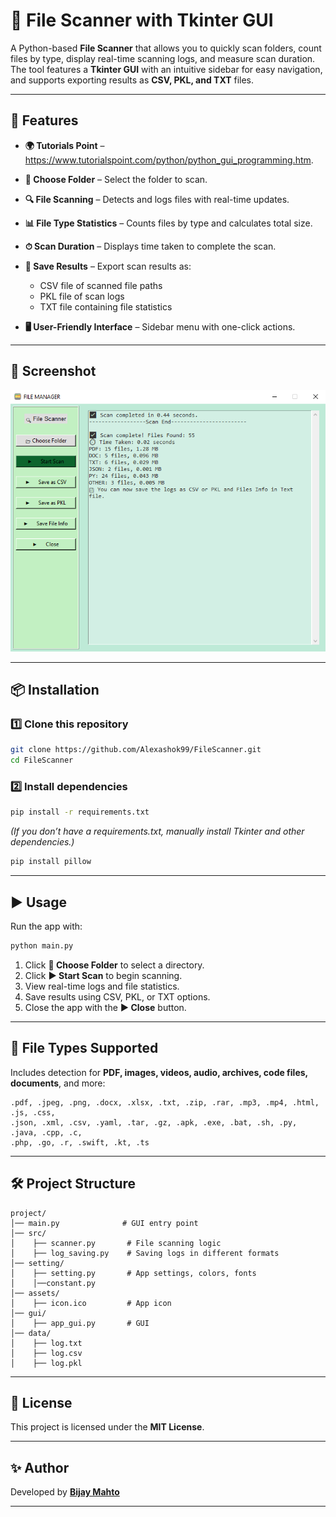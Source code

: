
# 📂 File Scanner with Tkinter GUI

A Python-based **File Scanner** that allows you to quickly scan folders, count files by type, display real-time scanning logs, and measure scan duration. The tool features a **Tkinter GUI** with an intuitive sidebar for easy navigation, and supports exporting results as **CSV, PKL, and TXT** files.

---

## 🚀 Features
* **🌍 Tutorials Point** – https://www.tutorialspoint.com/python/python_gui_programming.htm.
* **📂 Choose Folder** – Select the folder to scan.
* **🔍 File Scanning** – Detects and logs files with real-time updates.
* **📊 File Type Statistics** – Counts files by type and calculates total size.
* **⏱ Scan Duration** – Displays time taken to complete the scan.
* **💾 Save Results** – Export scan results as:

  * CSV file of scanned file paths
  * PKL file of scan logs
  * TXT file containing file statistics
* **🖥 User-Friendly Interface** – Sidebar menu with one-click actions.

---

## 📸 Screenshot

![App Screenshot](Screenshot.png)


---

## 📦 Installation

### 1️⃣ Clone this repository

```bash
git clone https://github.com/Alexashok99/FileScanner.git
cd FileScanner
```

### 2️⃣ Install dependencies

```bash
pip install -r requirements.txt
```

*(If you don’t have a requirements.txt, manually install Tkinter and other dependencies.)*

```bash
pip install pillow
```

---

## ▶️ Usage

Run the app with:

```bash
python main.py
```

1. Click **📂 Choose Folder** to select a directory.
2. Click **▶️ Start Scan** to begin scanning.
3. View real-time logs and file statistics.
4. Save results using CSV, PKL, or TXT options.
5. Close the app with the **▶️ Close** button.

---

## 📂 File Types Supported

Includes detection for **PDF, images, videos, audio, archives, code files, documents**, and more:

```
.pdf, .jpeg, .png, .docx, .xlsx, .txt, .zip, .rar, .mp3, .mp4, .html, .js, .css,
.json, .xml, .csv, .yaml, .tar, .gz, .apk, .exe, .bat, .sh, .py, .java, .cpp, .c,
.php, .go, .r, .swift, .kt, .ts
```

---

## 🛠 Project Structure

```
project/
│── main.py              # GUI entry point
│── src/
│    ├── scanner.py       # File scanning logic
│    ├── log_saving.py    # Saving logs in different formats
│── setting/
│    ├── setting.py       # App settings, colors, fonts
│    │──constant.py
│── assets/
│    ├── icon.ico         # App icon
│── gui/
│    ├── app_gui.py       # GUI
│── data/
│    ├── log.txt
│    ├── log.csv
│    ├── log.pkl
```

---

## 📜 License

This project is licensed under the **MIT License**.

---

## ✨ Author

Developed by **[Bijay Mahto](https://github.com/Alexashok99)**

---
